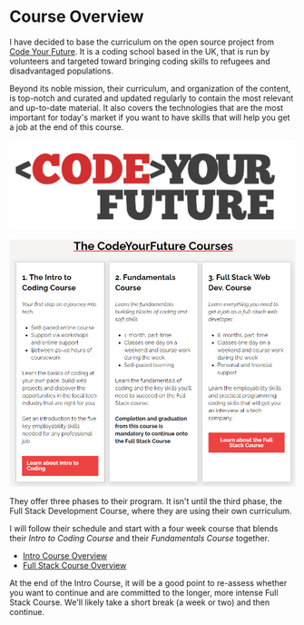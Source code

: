 # Course Overview

I have decided to base the curriculum on the open source project from [Code Your Future](https://codeyourfuture.io/).  It is a coding school based in the UK, that is run by volunteers and targeted toward bringing coding skills to refugees and disadvantaged populations. 

Beyond its noble mission, their curriculum, and organization of the content, is top-notch and curated and updated regularly to contain the most relevant and up-to-date material.  It also covers the technologies that are the most important for today's market if you want to have skills that will help you get a job at the end of this course.

![](.gitbook/assets/image%20%2812%29.png)

![](.gitbook/assets/image%20%2815%29.png)

They offer three phases to their program. It isn't until the third phase, the Full Stack Development Course, where they are using their own curriculum. 

I will follow their schedule and start with a four week course that blends their _Intro to Coding Course_ and their _Fundamentals Course_ together.

* [Intro Course Overview](intro-course.md)
* [Full Stack Course Overview](full-stack-course.md)

At the end of the Intro Course, it will be a good point to re-assess whether you want to continue and are committed to the longer, more intense Full Stack Course. We'll likely take a short break \(a week or two\) and then continue.

